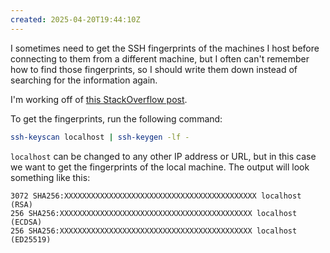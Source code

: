 ```yaml
---
created: 2025-04-20T19:44:10Z
---
```


I sometimes need to get the SSH fingerprints of the machines I host before connecting to them from a different machine, but I often can't remember how to find those fingerprints, so I should write them down instead of searching for the information again.

I'm working off of [this StackOverflow post](https://unix.stackexchange.com/questions/126908/get-ssh-server-key-fingerprint).

To get the fingerprints, run the following command:

```sh
ssh-keyscan localhost | ssh-keygen -lf -
```

`localhost` can be changed to any other IP address or URL, but in this case we want to get the fingerprints of the local machine. The output will look something like this:

```
3072 SHA256:XXXXXXXXXXXXXXXXXXXXXXXXXXXXXXXXXXXXXXXXXXX localhost (RSA)
256 SHA256:XXXXXXXXXXXXXXXXXXXXXXXXXXXXXXXXXXXXXXXXXXX localhost (ECDSA)
256 SHA256:XXXXXXXXXXXXXXXXXXXXXXXXXXXXXXXXXXXXXXXXXXX localhost (ED25519)
```
